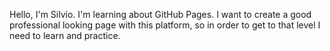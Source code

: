 Hello, I'm Silvio. I'm learning about GitHub Pages. I want to create a good professional looking page with this platform, so in order to get to that level I need to learn and practice. 
